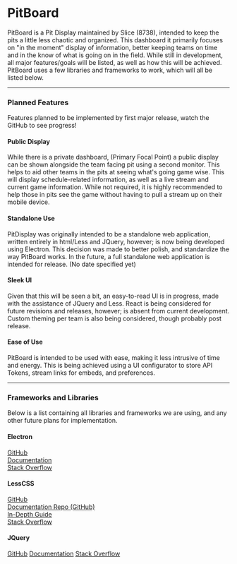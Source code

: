 # PitBoard
PitBoard is a Pit Display maintained by Slice (8738), intended to keep the pits a little less chaotic and organized. This dashboard it primarily focuses on "in the moment" display of information, better keeping teams on time and in the know of what is going on in the field.  While still in development, all major features/goals will be listed, as well as how this will be achieved. PitBoard uses a few libraries and frameworks to work, which will all be listed below.

---  

### Planned Features
Features planned to be implemented by first major release, watch the GitHub to see progress!

#### Public Display
While there is a private dashboard, (Primary Focal Point) a public display can be shown alongside the team facing pit using a second monitor. This helps to aid other teams in the pits at seeing what's going game wise. This will display schedule-related information, as well as a live stream and current game information. While not required, it is highly recommended to help those in pits see the game without having to pull a stream up on their mobile device.

#### Standalone Use
PitDisplay was originally intended to be a standalone web application, written entirely in html/Less and JQuery, however; is now being developed using Electron. This decision was made to better polish, and standardize the way PitBoard works. In the future, a full standalone web application is intended for release. (No date specified yet)

#### Sleek UI
Given that this will be seen a bit, an easy-to-read UI is in progress, made with the assistance of JQuery and Less. React is being considered for future revisions and releases, however; is absent from current development. Custom theming per team is also being considered, though probably post release.

#### Ease of Use
PitBoard is intended to be used with ease, making it less intrusive of time and energy. This is being achieved using a UI configurator to store API Tokens, stream links for embeds, and preferences.

---

### Frameworks and Libraries
Below is a list containing all libraries and frameworks we are using, and any other future plans for implementation.

#### Electron
[GitHub](https://github.com/electron/electron)  
[Documentation](https://www.electronjs.org/docs/latest/)  
[Stack Overflow](https://stackoverflow.com/questions/tagged/electron)  

#### LessCSS
[GitHub](https://github.com/less/less.js)  
[Documentation Repo (GitHub)](https://github.com/less/less-docs)  
[In-Depth Guide](https://lesscss.org/features/)  
[Stack Overflow](https://stackoverflow.com/questions/tagged/less)  

#### JQuery
[GitHub](https://github.com/jquery/jquery) 
[Documentation](https://api.jquery.com/) 
[Stack Overflow](https://stackoverflow.com/questions/tagged/jquery)  
